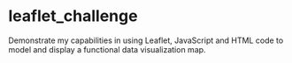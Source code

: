 # leaflet_challenge
Demonstrate my capabilities in using Leaflet, JavaScript and HTML code to model and display a functional data visualization map.
